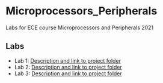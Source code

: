 # Microprocessors_Peripherals
Labs for ECE course Microprocessors and Peripherals 2021


## Labs

- Lab 1: [Description and link to project folder](https://github.com/apetridis/Microprocessors_Peripherals/tree/main/First%20Lab)
- Lab 2: [Description and link to project folder](https://github.com/apetridis/Microprocessors_Peripherals/tree/main/Second%20Lab)
- Lab 3: [Description and link to project folder](https://github.com/apetridis/Microprocessors_Peripherals/tree/main/Third%20Lab)
